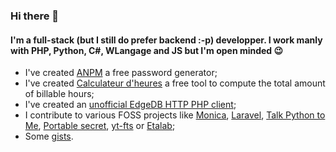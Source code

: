 ### Hi there 👋

#### I'm a full-stack (but I still do prefer backend :-p) developper. I work manly with PHP, Python, C#, WLangage and JS but I'm open minded :wink:

- I've created [ANPM](https://lfconsult.fr/anpm/index.html) a free password generator;
- I've created [Calculateur d'heures](https://lfconsult.fr/calculateur_heures.html) a free tool to compute the total amount of billable hours;
- I've created an [unofficial EdgeDB HTTP PHP client](https://github.com/TeddyBear06/edgedb-php);
- I contribute to various FOSS projects like [Monica](https://github.com/monicahq/monica/pulls?q=is%3Aclose+is%3Apr+author%3ATeddyBear06+), [Laravel](https://github.com/laravel/docs/pulls?q=is%3Aclose+is%3Apr+author%3ATeddyBear06+), [Talk Python to Me](https://github.com/mikeckennedy/cookiecutter-course/pulls?q=is%3Apr+is%3Aclose+author%3ATeddyBear06+), [Portable secret](https://github.com/mprimi/portable-secret/issues/7), [yt-fts](https://github.com/NotJoeMartinez/yt-fts/pulls?q=is%3Apr+author%3A%40me+is%3Aclosed) or [Etalab](https://github.com/etalab/jours-feries-france/pulls?q=is%3Aclose+is%3Apr+author%3ATeddyBear06+);
- Some [gists](https://gist.github.com/TeddyBear06).
